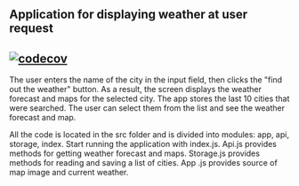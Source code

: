 ## Application for displaying weather at user request

## [![codecov](https://codecov.io/gh/AleksanderLeontiev/weather/branch/weather/graph/badge.svg?token=ZAN3DJK0UL)](https://codecov.io/gh/AleksanderLeontiev/weather)

The user enters the name of the city in the input field, then clicks the "find out the weather" button. As a result, the screen displays the weather forecast and maps for the selected city. The app stores the last 10 cities that were searched. The user can select them from the list and see the weather forecast and map.

All the code is located in the src folder and is divided into modules: app, api, storage, index. Start running the application with index.js. Api.js provides methods for getting weather forecast and maps. Storage.js provides methods for reading and saving a list of cities. App .js provides source of map image and current weather.
